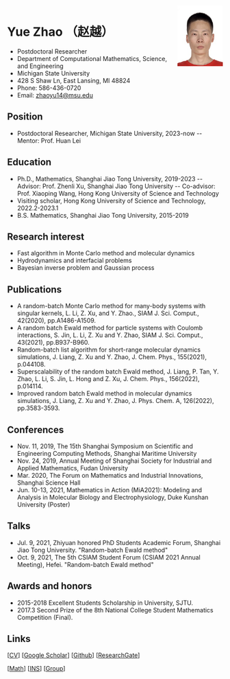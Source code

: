 <img align="right" src="/00.jpg" width="21%"/>

# Yue Zhao （赵越）
- Postdoctoral Researcher
- Department of Computational Mathematics, Science, and Engineering
- Michigan State University
-	428 S Shaw Ln, East Lansing, MI 48824
-	Phone: 586-436-0720
-	Email: zhaoyu14@msu.edu

## Position
- Postdoctoral Researcher, Michigan State University, 2023-now
-- Mentor: Prof. Huan Lei

## Education
- Ph.D., Mathematics, Shanghai Jiao Tong University, 2019-2023
-- Advisor: Prof. Zhenli Xu, Shanghai Jiao Tong University
-- Co-advisor: Prof. Xiaoping Wang, Hong Kong University of Science and Technology
- Visiting scholar, Hong Kong University of Science and Technology, 2022.2-2023.1
- B.S. Mathematics, Shanghai Jiao Tong University, 2015-2019

## Research interest
- Fast algorithm in Monte Carlo method and molecular dynamics
- Hydrodynamics and interfacial problems
- Bayesian inverse problem and Gaussian process

## Publications
- A random-batch Monte Carlo method for many-body systems with singular kernels, L. Li, Z. Xu, and Y. Zhao., SIAM J. Sci. Comput., 42(2020), pp.A1486-A1509.
- A random batch Ewald method for particle systems with Coulomb interactions, S. Jin, L. Li, Z. Xu and Y. Zhao, SIAM J. Sci. Comput., 43(2021), pp.B937-B960.
- Random-batch list algorithm for short-range molecular dynamics simulations, J. Liang, Z. Xu and Y. Zhao, J. Chem. Phys., 155(2021), p.044108.
- Superscalability of the random batch Ewald method, J. Liang, P. Tan, Y. Zhao, L. Li, S. Jin, L. Hong and Z. Xu, J. Chem. Phys., 156(2022), p.014114.
- Improved random batch Ewald method in molecular dynamics simulations, J. Liang, Z. Xu and Y. Zhao, J. Phys. Chem. A, 126(2022), pp.3583-3593.

## Conferences
- Nov. 11, 2019, The 15th Shanghai Symposium on Scientific and Engineering Computing Methods, Shanghai Maritime University
- Nov. 24, 2019, Annual Meeting of Shanghai Society for Industrial and Applied Mathematics, Fudan University
- Mar. 2020, The Forum on Mathematics and Industrial Innovations, Shanghai Science Hall
- Jun. 10-13, 2021, Mathematics in Action (MiA2021): Modeling and Analysis in Molecular Biology and Electrophysiology, Duke Kunshan University (Poster)

## Talks
- Jul. 9, 2021, Zhiyuan honored PhD Students Academic Forum, Shanghai Jiao Tong University. "Random-batch Ewald method"
- Oct. 9, 2021, The 5th CSIAM Student Forum (CSIAM 2021 Annual Meeting), Hefei. "Random-batch Ewald method"

## Awards and honors
- 2015-2018 Excellent Students Scholarship in University, SJTU.
- 2017.3    Second Prize of the 8th National College Student Mathematics Competition (Final).

## Links
[[CV]()]
[[Google Scholar](https://scholar.google.com/citations?hl=en&user=uh8WhloAAAAJ)] 
[[Github](https://github.com/yuezhao1997)] 
[[ResearchGate](https://www.researchgate.net/profile/Yue-Zhao-14)]

[[Math](https://math.sjtu.edu.cn)]
[[INS](https://ins.sjtu.edu.cn/)]
[[Group](https://www.x-mol.com/groups/HPC_Lab)]

<script type="text/javascript" id="clustrmaps" src="//clustrmaps.com/map_v2.js?d=GYQBrx_uoC0OQor-uBLOhCS_0b8jFSntjf3ANmlxxVI&cl=ffffff&w=a"></script>

